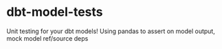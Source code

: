 # dbt-model-tests
Unit testing for your dbt models! Using pandas to assert on model output, mock model ref/source deps
